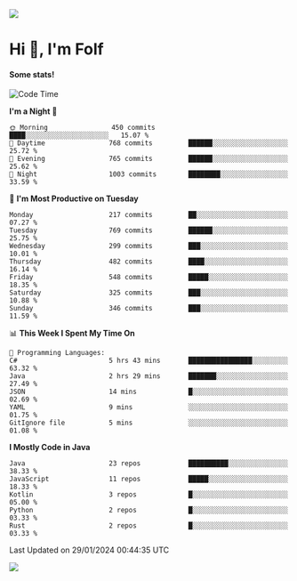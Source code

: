 <img src="https://komarev.com/ghpvc/?username=itsfolf"/>
<h1>Hi 👋, I'm Folf</h1>


#### Some stats!
<!--START_SECTION:waka-->
![Code Time](http://img.shields.io/badge/Code%20Time-2%2C109%20hrs%2040%20mins-blue)

**I'm a Night 🦉** 

```text
🌞 Morning                450 commits         ████░░░░░░░░░░░░░░░░░░░░░   15.07 % 
🌆 Daytime                768 commits         ██████░░░░░░░░░░░░░░░░░░░   25.72 % 
🌃 Evening                765 commits         ██████░░░░░░░░░░░░░░░░░░░   25.62 % 
🌙 Night                  1003 commits        ████████░░░░░░░░░░░░░░░░░   33.59 % 
```
📅 **I'm Most Productive on Tuesday** 

```text
Monday                   217 commits         ██░░░░░░░░░░░░░░░░░░░░░░░   07.27 % 
Tuesday                  769 commits         ██████░░░░░░░░░░░░░░░░░░░   25.75 % 
Wednesday                299 commits         ███░░░░░░░░░░░░░░░░░░░░░░   10.01 % 
Thursday                 482 commits         ████░░░░░░░░░░░░░░░░░░░░░   16.14 % 
Friday                   548 commits         █████░░░░░░░░░░░░░░░░░░░░   18.35 % 
Saturday                 325 commits         ███░░░░░░░░░░░░░░░░░░░░░░   10.88 % 
Sunday                   346 commits         ███░░░░░░░░░░░░░░░░░░░░░░   11.59 % 
```


📊 **This Week I Spent My Time On** 

```text
💬 Programming Languages: 
C#                       5 hrs 43 mins       ████████████████░░░░░░░░░   63.32 % 
Java                     2 hrs 29 mins       ███████░░░░░░░░░░░░░░░░░░   27.49 % 
JSON                     14 mins             █░░░░░░░░░░░░░░░░░░░░░░░░   02.69 % 
YAML                     9 mins              ░░░░░░░░░░░░░░░░░░░░░░░░░   01.75 % 
GitIgnore file           5 mins              ░░░░░░░░░░░░░░░░░░░░░░░░░   01.08 % 
```

**I Mostly Code in Java** 

```text
Java                     23 repos            ██████████░░░░░░░░░░░░░░░   38.33 % 
JavaScript               11 repos            █████░░░░░░░░░░░░░░░░░░░░   18.33 % 
Kotlin                   3 repos             █░░░░░░░░░░░░░░░░░░░░░░░░   05.00 % 
Python                   2 repos             █░░░░░░░░░░░░░░░░░░░░░░░░   03.33 % 
Rust                     2 repos             █░░░░░░░░░░░░░░░░░░░░░░░░   03.33 % 
```




 Last Updated on 29/01/2024 00:44:35 UTC
<!--END_SECTION:waka-->
<a src="https://discord.com/users/1090088995976925305"><img src="https://lanyard-profile-readme.vercel.app/api/1090088995976925305"/></a></td> 
